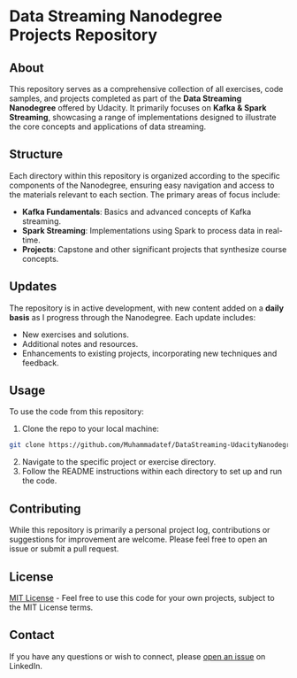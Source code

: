 # Data Streaming Nanodegree Projects Repository

## About

This repository serves as a comprehensive collection of all exercises, code samples, and projects completed as part of the **Data Streaming Nanodegree** offered by Udacity. It primarily focuses on **Kafka & Spark Streaming**, showcasing a range of implementations designed to illustrate the core concepts and applications of data streaming.

## Structure

Each directory within this repository is organized according to the specific components of the Nanodegree, ensuring easy navigation and access to the materials relevant to each section. The primary areas of focus include:

- **Kafka Fundamentals**: Basics and advanced concepts of Kafka streaming.
- **Spark Streaming**: Implementations using Spark to process data in real-time.
- **Projects**: Capstone and other significant projects that synthesize course concepts.

## Updates

The repository is in active development, with new content added on a **daily basis** as I progress through the Nanodegree. Each update includes:

- New exercises and solutions.
- Additional notes and resources.
- Enhancements to existing projects, incorporating new techniques and feedback.

## Usage

To use the code from this repository:

1. Clone the repo to your local machine:

```bash
git clone https://github.com/Muhammadatef/DataStreaming-UdacityNanodegree
```

2. Navigate to the specific project or exercise directory.
3. Follow the README instructions within each directory to set up and run the code.

## Contributing

While this repository is primarily a personal project log, contributions or suggestions for improvement are welcome. Please feel free to open an issue or submit a pull request.

## License

[MIT License](LICENSE.txt) - Feel free to use this code for your own projects, subject to the MIT License terms.

## Contact

If you have any questions or wish to connect, please [open an issue](https://www.linkedin.com/in/mohamed-atef-fahmy-khalil74/) on LinkedIn.
